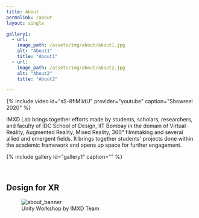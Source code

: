 ```yaml
---
title: About
permalink: /about
layout: single

gallery1:
  - url: 
    image_path: /assets/img/about/about1.jpg
    alt: "About1"
    title: "About1"
  - url: 
    image_path: /assets/img/about/about2.jpg
    alt: "About2"
    title: "About2"

---
```


{% include video id="sS-8flMIidU" provider="youtube" caption="Showreel 2020" %}

IMXD Lab brings together efforts made by students, scholars, researchers, and faculty of IDC School of Design, IIT Bombay in the domain of Virtual Reality, Augmented Reality, Mixed Reality, 360° filmmaking and several allied and emergent fields.
It brings together students' projects done within the academic framework and opens up space for further engagement.

{% include gallery id="gallery1" caption="" %}

<br>

## Design for XR

<figure class="align-center" style="width:100%;">
  <img src="{{ site.url }}{{ site.baseurl }}/assets/img/about/about3.jpg" alt="about_banner">
    <figcaption>Unity Workshop by IMXD Team</figcaption>
</figure> 
